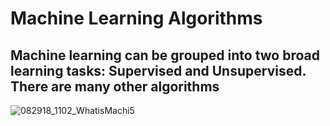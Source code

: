 # Machine Learning Algorithms

## Machine learning can be grouped into two broad learning tasks: Supervised and Unsupervised. There are many other algorithms
![082918_1102_WhatisMachi5](https://user-images.githubusercontent.com/81066837/126552085-c4fdc1f7-d2c6-4910-a7ea-292867080956.png)


    

